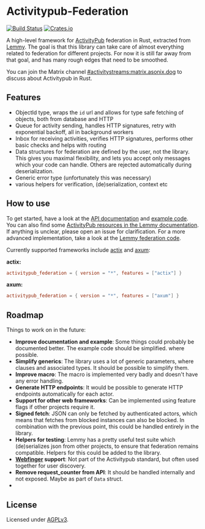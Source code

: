 Activitypub-Federation
===
[![Build Status](https://drone.join-lemmy.org/api/badges/LemmyNet/activitypub-federation-rust/status.svg)](https://drone.join-lemmy.org/LemmyNet/activitypub-federation-rust)
[![Crates.io](https://img.shields.io/crates/v/activitypub-federation.svg)](https://crates.io/crates/activitypub-federation)

A high-level framework for [ActivityPub](https://www.w3.org/TR/activitypub/) federation in Rust, extracted from [Lemmy](https://join-lemmy.org/). The goal is that this library can take care of almost everything related to federation for different projects. For now it is still far away from that goal, and has many rough edges that need to be smoothed.

You can join the Matrix channel [#activitystreams:matrix.asonix.dog](https://matrix.to/#/%23activitystreams:matrix.asonix.dog?via=matrix.asonix.dog) to discuss about Activitypub in Rust.

## Features

- ObjectId type, wraps the `id` url and allows for type safe fetching of objects, both from database and HTTP
- Queue for activity sending, handles HTTP signatures, retry with exponential backoff, all in background workers
- Inbox for receiving activities, verifies HTTP signatures, performs other basic checks and helps with routing
- Data structures for federation are defined by the user, not the library. This gives you maximal flexibility, and lets you accept only messages which your code can handle. Others are rejected automatically during deserialization.
- Generic error type (unfortunately this was necessary)
- various helpers for verification, (de)serialization, context etc

## How to use


To get started, have a look at the [API documentation](https://docs.rs/activitypub_federation/latest/activitypub_federation/)
and [example code](https://github.com/LemmyNet/activitypub-federation-rust/tree/main/examples). You can also find some [ActivityPub resources in the Lemmy documentation](https://join-lemmy.org/docs/en/contributing/resources.html#activitypub-resources).
If anything is unclear, please open an issue for clarification. For a more advanced implementation,
take a look at the [Lemmy federation code](https://github.com/LemmyNet/lemmy/tree/main/crates/apub).

Currently supported frameworks include [actix](https://actix.rs/) and [axum](https://github.com/tokio-rs/axum):

**actix:**

```toml
activitypub_federation = { version = "*", features = ["actix"] }
```

**axum:**

```toml
activitypub_federation = { version = "*", features = ["axum"] }
```

## Roadmap

Things to work on in the future:
- **Improve documentation and example**: Some things could probably be documented better. The example code should be simplified. where possible.
- **Simplify generics**: The library uses a lot of generic parameters, where clauses and associated types. It should be possible to simplify them.
- **Improve macro**: The macro is implemented very badly and doesn't have any error handling.
- **Generate HTTP endpoints**: It would be possible to generate HTTP endpoints automatically for each actor.
- **Support for other web frameworks**: Can be implemented using feature flags if other projects require it.
- **Signed fetch**: JSON can only be fetched by authenticated actors, which means that fetches from blocked instances can also be blocked. In combination with the previous point, this could be handled entirely in the library.
- **Helpers for testing**: Lemmy has a pretty useful test suite which (de)serializes json from other projects, to ensure that federation remains compatible. Helpers for this could be added to the library.
- **[Webfinger](https://datatracker.ietf.org/doc/html/rfc7033) support**: Not part of the Activitypub standard, but often used together for user discovery.
- **Remove request_counter from API**: It should be handled internally and not exposed. Maybe as part of `Data` struct.
- 
## License

Licensed under [AGPLv3](LICENSE).
